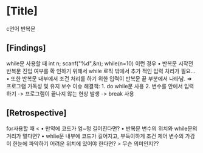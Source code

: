 # [Title]
c언어 반복문
## [Findings]
while문 사용할 때 
int n;
scanf("%d",&n);
while(n=10)
이런 경우 
• 반복문 시작전 반복문 진입 여부를 확
인하기 위해서 while 로직 밖에서 추가
적인 입력 처리가 필요...
• 또한 반복문 내부에서 조건 처리를
하기 위한 입력이 반복문 끝 부분에서
나타남.
⇒ 프로그램 가독성 및 유지 보수 이슈
해결책: 1. do while문 사용
       2. 변수를 안에서 입력하기 -> 프로그램이 끝나지 않는 현상 발생 -> break 사용
## [Retrospective]
for사용할 때
< • 만약에 코드가 엄~청 길어진다면?
  • 반복문 변수의 위치와 while문의 거리가 멀다면?
  • whlie문 내부에 코드가 길어지고,
    부득이하게 조건 제어 변수의 가감이
    한눈에 파악하기 어려운 위치에 있어야 한다면? >   무슨 의미인지??
